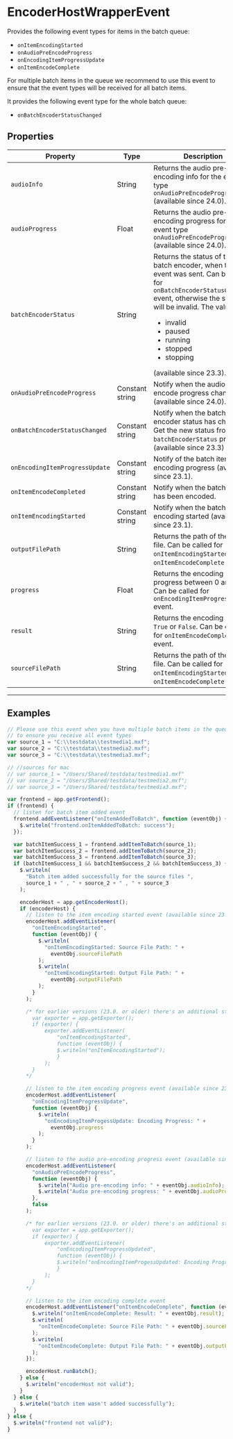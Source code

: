 # EncoderHostWrapperEvent

Provides the following event types for items in the batch queue:

- `onItemEncodingStarted`
- `onAudioPreEncodeProgress`
- `onEncodingItemProgressUpdate`
- `onItemEncodeComplete`

For multiple batch items in the queue we recommend to use this event to ensure that the event types will be received for all batch items.

It provides the following event type for the whole batch queue:

- `onBatchEncoderStatusChanged`

## Properties

|            Property            |      Type       |                                                                                                                                          Description                                                                                                                                           |
| ------------------------------ | --------------- | ---------------------------------------------------------------------------------------------------------------------------------------------------------------------------------------------------------------------------------------------------------------------------------------------- |
| `audioInfo`                    | String          | Returns the audio pre-encoding info for the event type `onAudioPreEncodeProgress` (available since 24.0).                                                                                                                                                                                      |
| `audioProgress`                | Float           | Returns the audio pre-encoding progress for the event type `onAudioPreEncodeProgress` (available since 24.0).                                                                                                                                                                                  |
| `batchEncoderStatus`           | String          | Returns the status of the batch encoder, when the event was sent. Can be called for `onBatchEncoderStatusChanged` event, otherwise the status will be invalid. The values are:<ul><li>invalid</li><li>paused</li><li>running</li><li>stopped</li><li>stopping</li></ul>(available since 23.3). |
| `onAudioPreEncodeProgress`     | Constant string | Notify when the audio pre-encode progress changes (available since 24.0).                                                                                                                                                                                                                      |
| `onBatchEncoderStatusChanged`  | Constant string | Notify when the batch encoder status has changed. Get the new status from the `batchEncoderStatus` property. (available since 23.3)                                                                                                                                                            |
| `onEncodingItemProgressUpdate` | Constant string | Notify of the batch item encoding progress (available since 23.1).                                                                                                                                                                                                                             |
| `onItemEncodeCompleted`        | Constant string | Notify when the batch item has been encoded.                                                                                                                                                                                                                                                   |
| `onItemEncodingStarted`        | Constant string | Notify when the batch item encoding started (available since 23.1).                                                                                                                                                                                                                            |
| `outputFilePath`               | String          | Returns the path of the output file. Can be called for `onItemEncodingStarted` and `onItemEncodeComplete` events.                                                                                                                                                                              |
| `progress`                     | Float           | Returns the encoding progress between 0 and 1. Can be called for `onEncodingItemProgressUpdate` event.                                                                                                                                                                                         |
| `result`                       | String          | Returns the encoding result `True` or `False`. Can be called for `onItemEncodeComplete` event.                                                                                                                                                                                                 |
| `sourceFilePath`               | String          | Returns the path of the source file. Can be called for `onItemEncodingStarted` and `onItemEncodeComplete` events.                                                                                                                                                                              |

---

## Examples

```javascript
// Please use this event when you have multiple batch items in the queue (added manually or via a script as below)
// to ensure you receive all event types
var source_1 = "C:\\testdata\\testmedia1.mxf";
var source_2 = "C:\\testdata\\testmedia2.mxf";
var source_3 = "C:\\testdata\\testmedia3.mxf";

// //sources for mac
// var source_1 = "/Users/Shared/testdata/testmedia1.mxf"
// var source_2 = "/Users/Shared/testdata/testmedia2.mxf";
// var source_3 = "/Users/Shared/testdata/testmedia3.mxf";

var frontend = app.getFrontend();
if (frontend) {
  // listen for batch item added event
  frontend.addEventListener("onItemAddedToBatch", function (eventObj) {
    $.writeln("frontend.onItemAddedToBatch: success");
  });

  var batchItemSuccess_1 = frontend.addItemToBatch(source_1);
  var batchItemSuccess_2 = frontend.addItemToBatch(source_2);
  var batchItemSuccess_3 = frontend.addItemToBatch(source_3);
  if (batchItemSuccess_1 && batchItemSuccess_2 && batchItemSuccess_3) {
    $.writeln(
      "Batch item added successfully for the source files ",
      source_1 + " , " + source_2 + " , " + source_3
    );

    encoderHost = app.getEncoderHost();
    if (encoderHost) {
      // listen to the item encoding started event (available since 23.1.)
      encoderHost.addEventListener(
        "onItemEncodingStarted",
        function (eventObj) {
          $.writeln(
            "onItemEncodingStarted: Source File Path: " +
              eventObj.sourceFilePath
          );
          $.writeln(
            "onItemEncodingStarted: Output File Path: " +
              eventObj.outputFilePath
          );
        }
      );

      /* for earlier versions (23.0. or older) there's an additional step necessary to listen to the onItemEncodingStarted event
        var exporter = app.getExporter();
        if (exporter) {
            exporter.addEventListener(
                "onItemEncodingStarted",
                function (eventObj) {
                $.writeln("onItemEncodingStarted");
                }
            );
        }
      */

      // listen to the item encoding progress event (available since 23.1.)
      encoderHost.addEventListener(
        "onEncodingItemProgressUpdate",
        function (eventObj) {
          $.writeln(
            "onEncodingItemProgessUpdate: Encoding Progress: " +
              eventObj.progress
          );
        }
      );

      // listen to the audio pre-encoding progress event (available since 24.0.)
      encoderHost.addEventListener(
        "onAudioPreEncodeProgress",
        function (eventObj) {
          $.writeln("Audio pre-encoding info: " + eventObj.audioInfo);
          $.writeln("Audio pre-encoding progress: " + eventObj.audioProgress);
        },
        false
      );

      /* for earlier versions (23.0. or older) there's an additional step necessary to listen to the onEncodingItemProgressUpdated event
        var exporter = app.getExporter();
        if (exporter) {
            exporter.addEventListener(
                "onEncodingItemProgressUpdated",
                function (eventObj) {
                $.writeln("onEncodingItemProgessUpdated: Encoding Progress: " + eventObj.progress);
                }
            );
        }
      */

      // listen to the item encoding complete event
      encoderHost.addEventListener("onItemEncodeComplete", function (eventObj) {
        $.writeln("onItemEncodeComplete: Result: " + eventObj.result);
        $.writeln(
          "onItemEncodeComplete: Source File Path: " + eventObj.sourceFilePath
        );
        $.writeln(
          "onItemEncodeComplete: Output File Path: " + eventObj.outputFilePath
        );
      });

      encoderHost.runBatch();
    } else {
      $.writeln("encoderHost not valid");
    }
  } else {
    $.writeln("batch item wasn't added successfully");
  }
} else {
  $.writeln("frontend not valid");
}
```
